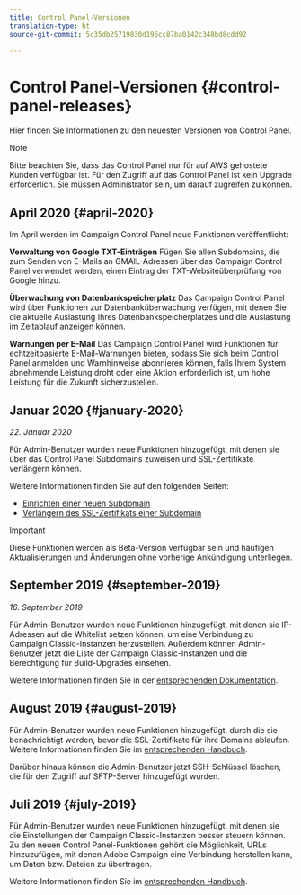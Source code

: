 ```yaml
---
title: Control Panel-Versionen
translation-type: ht
source-git-commit: 5c35db25719830d196cc87ba0142c348bd8cdd92

---
```



# Control Panel-Versionen {#control-panel-releases}

Hier finden Sie Informationen zu den neuesten Versionen von Control Panel.

>[!NOTE]
>
>Bitte beachten Sie, dass das Control Panel nur für auf AWS gehostete Kunden verfügbar ist. Für den Zugriff auf das Control Panel ist kein Upgrade erforderlich. Sie müssen Administrator sein, um darauf zugreifen zu können.

## April 2020 {#april-2020}

Im April werden im Campaign Control Panel neue Funktionen veröffentlicht:

**Verwaltung von Google TXT-Einträgen**
Fügen Sie allen Subdomains, die zum Senden von E-Mails an GMAIL-Adressen über das Campaign Control Panel verwendet werden, einen Eintrag der TXT-Websiteüberprüfung von Google hinzu.

**Überwachung von Datenbankspeicherplatz**
Das Campaign Control Panel wird über Funktionen zur Datenbanküberwachung verfügen, mit denen Sie die aktuelle Auslastung Ihres Datenbankspeicherplatzes und die Auslastung im Zeitablauf anzeigen können.

**Warnungen per E-Mail**
Das Campaign Control Panel wird Funktionen für echtzeitbasierte E-Mail-Warnungen bieten, sodass Sie sich beim Control Panel anmelden und Warnhinweise abonnieren können, falls Ihrem System abnehmende Leistung droht oder eine Aktion erforderlich ist, um hohe Leistung für die Zukunft sicherzustellen.

## Januar 2020 {#january-2020}

*22. Januar 2020*

Für Admin-Benutzer wurden neue Funktionen hinzugefügt, mit denen sie über das Control Panel Subdomains zuweisen und SSL-Zertifikate verlängern können.

Weitere Informationen finden Sie auf den folgenden Seiten:
* [Einrichten einer neuen Subdomain](subdomains-certificates/using/setting-up-new-subdomain.md)
* [Verlängern des SSL-Zertifikats einer Subdomain](subdomains-certificates/using/renewing-subdomain-certificate.md)

>[!IMPORTANT]
>
>Diese Funktionen werden als Beta-Version verfügbar sein und häufigen Aktualisierungen und Änderungen ohne vorherige Ankündigung unterliegen.

## September 2019 {#september-2019}

*16. September 2019*

Für Admin-Benutzer wurden neue Funktionen hinzugefügt, mit denen sie IP-Adressen auf die Whitelist setzen können, um eine Verbindung zu Campaign Classic-Instanzen herzustellen.
Außerdem können Admin-Benutzer jetzt die Liste der Campaign Classic-Instanzen und die Berechtigung für Build-Upgrades einsehen.

Weitere Informationen finden Sie in der [entsprechenden Dokumentation](instances-settings/using/ip-whitelisting-instance-access.md).

## August 2019 {#august-2019}

Für Admin-Benutzer wurden neue Funktionen hinzugefügt, durch die sie benachrichtigt werden, bevor die SSL-Zertifikate für ihre Domains ablaufen. Weitere Informationen finden Sie im [entsprechenden Handbuch](subdomains-certificates/using/monitoring-ssl-certificates.md).

Darüber hinaus können die Admin-Benutzer jetzt SSH-Schlüssel löschen, die für den Zugriff auf SFTP-Server hinzugefügt wurden.

## Juli 2019 {#july-2019}

Für Admin-Benutzer wurden neue Funktionen hinzugefügt, mit denen sie die Einstellungen der Campaign Classic-Instanzen besser steuern können. Zu den neuen Control Panel-Funktionen gehört die Möglichkeit, URLs hinzuzufügen, mit denen Adobe Campaign eine Verbindung herstellen kann, um Daten bzw. Dateien zu übertragen.

Weitere Informationen finden Sie im [entsprechenden Handbuch](instances-settings/using/url-permissions.md).
